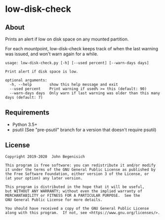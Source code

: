 # low-disk-check

## About

Prints an alert if low on disk space on any mounted partition.

For each mountpoint, low-disk-check keeps track of when the last warning was issued, and won't warn again for a while.

```
usage: low-disk-check.py [-h] [--used percent] [--warn-days days]

Print alert if disk space is low.

optional arguments:
  -h, --help        show this help message and exit
  --used percent    Print warning if used% >= this (default: 90)
  --warn-days days  Only warn if last warning was older than this many days (default: 7)
```


## Requirements

* Python 3.5+
* psutil (See "pre-psutil" branch for a version that doesn't require psutil)


## License

```
Copyright 2019-2020  John Begenisich

This program is free software: you can redistribute it and/or modify
it under the terms of the GNU General Public License as published by
the Free Software Foundation, either version 3 of the License, or
(at your option) any later version.

This program is distributed in the hope that it will be useful,
but WITHOUT ANY WARRANTY; without even the implied warranty of
MERCHANTABILITY or FITNESS FOR A PARTICULAR PURPOSE.  See the
GNU General Public License for more details.

You should have received a copy of the GNU General Public License
along with this program.  If not, see <https://www.gnu.org/licenses/>.
```
